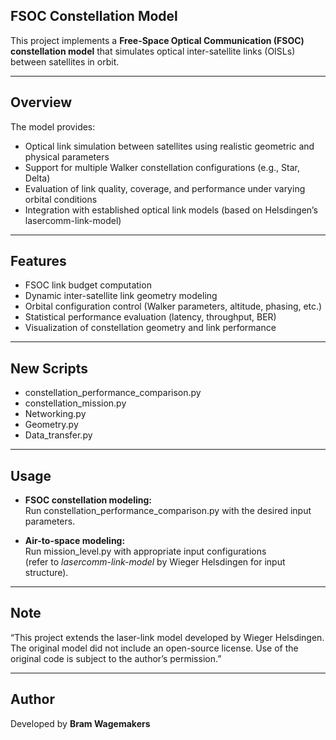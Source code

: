 ## FSOC Constellation Model

This project implements a **Free-Space Optical Communication (FSOC) constellation model** that simulates optical inter-satellite links (OISLs) between satellites in orbit.  

---

## Overview

The model provides:
- Optical link simulation between satellites using realistic geometric and physical parameters  
- Support for multiple Walker constellation configurations (e.g., Star, Delta)  
- Evaluation of link quality, coverage, and performance under varying orbital conditions  
- Integration with established optical link models (based on Helsdingen’s lasercomm-link-model)

---

## Features

- FSOC link budget computation  
- Dynamic inter-satellite link geometry modeling  
- Orbital configuration control (Walker parameters, altitude, phasing, etc.)  
- Statistical performance evaluation (latency, throughput, BER)  
- Visualization of constellation geometry and link performance  

---

## New Scripts

- constellation_performance_comparison.py  
- constellation_mission.py  
- Networking.py  
- Geometry.py  
- Data_transfer.py

---

## Usage

- **FSOC constellation modeling:**  
  Run constellation_performance_comparison.py with the desired input parameters.  

- **Air-to-space modeling:**  
  Run mission_level.py with appropriate input configurations  
  (refer to *lasercomm-link-model* by Wieger Helsdingen for input structure).

---

## Note

“This project extends the laser-link model developed by Wieger Helsdingen. 
The original model did not include an open-source license. 
Use of the original code is subject to the author’s permission.”

---

## Author

Developed by **Bram Wagemakers**